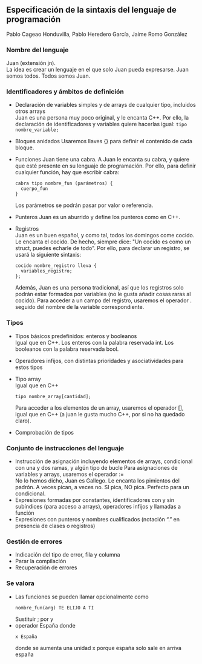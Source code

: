 ## Especificación de la sintaxis del lenguaje de programación
Pablo Cageao Honduvilla, Pablo Heredero García, Jaime Romo González  

### Nombre del lenguaje
  Juan (extensión jn).  
  La idea es crear un lenguaje en el que solo Juan pueda expresarse. Juan somos todos. Todos somos Juan.

### Identificadores y ámbitos de definición
- Declaración de variables simples y de arrays de cualquier tipo, incluidos otros arrays  
  Juan es una persona muy poco original, y le encanta C++. Por ello, la declaración de identificadores y variables quiere hacerlas igual:
  ```tipo nombre_variable;```

- Bloques anidados
  Usaremos llaves {} para definir el contenido de cada bloque.
- Funciones
  Juan tiene una cabra. A Juan le encanta su cabra, y quiere que esté presente en su lenguaje de programación. Por ello, para definir cualquier función,     hay que escribir cabra:  
  ```
  cabra tipo nombre_fun (parámetros) {  
    cuerpo_fun  
  }  
  ```
  Los parámetros se podrán pasar por valor o referencia.
- Punteros
  Juan es un aburrido y define los punteros como en C++.
- Registros  
  Juan es un buen español, y como tal, todos los domingos come cocido. Le encanta el cocido. De hecho, siempre dice: "Un cocido es como un struct, puedes   echarle de todo". Por ello, para declarar un registro, se usará la siguiente sintaxis:
  ```
  cocido nombre_registro lleva {
    variables_registro;
  };
  ```
  Además, Juan es una persona tradicional, así que los registros solo podrán estar formados por variables (no le gusta añadir cosas raras al cocido). Para   acceder a un campo del registro, usaremos el operador . seguido del nombre de la variable correspondiente.    
  
### Tipos
- Tipos básicos predefinidos: enteros y booleanos  
  Igual que en C++. Los enteros con la palabra reservada int. Los booleanos con la palabra reservada bool.  
  
- Operadores infijos, con distintas prioridades y asociatividades para estos tipos
- Tipo array  
  Igual que en C++  
  ```
  tipo nombre_array[cantidad];
  ```
  Para acceder a los elementos de un array, usaremos el operador [], igual que en C++ (a juan le gusta mucho C++, por si no ha quedado claro).  
  
- Comprobación de tipos
### Conjunto de instrucciones del lenguaje
- Instrucción de asignación incluyendo elementos de arrays, condicional con una y dos ramas, y algún tipo de bucle
  Para asignaciones de variables y arrays, usaremos el operador :=  
  No lo hemos dicho, Juan es Gallego. Le encanta los pimientos del padrón. A veces pican, a veces no. SI pica, NO pica. Perfecto para un condicional. 
- Expresiones formadas por constantes, identificadores con y sin subíndices (para acceso a arrays), operadores infijos y llamadas a función
- Expresiones con punteros y nombres cualificados (notación “.” en presencia de clases o registros)
### Gestión de errores
- Indicación del tipo de error, fila y columna
- Parar la compilación
- Recuperación de errores
### Se valora
- Las funciones se pueden llamar opcionalmente como
    ```
    nombre_fun(arg) TE ELIJO A TI
    ```
    Sustituir ; por y
- operador España donde
    ```
    x España
    ```
  donde se aumenta una unidad x porque españa solo sale en arriva españa
